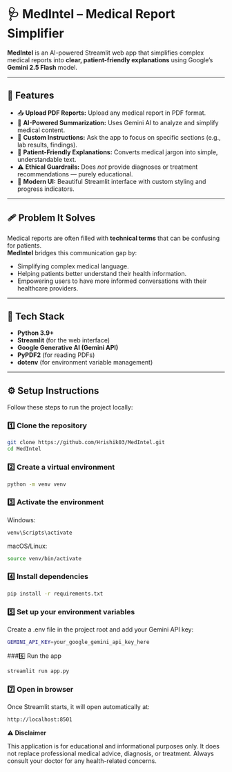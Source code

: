 # 🩺 MedIntel – Medical Report Simplifier

**MedIntel** is an AI-powered Streamlit web app that simplifies complex medical reports into **clear, patient-friendly explanations** using Google’s **Gemini 2.5 Flash** model.

---

## 🌟 Features

- 📤 **Upload PDF Reports:** Upload any medical report in PDF format.  
- 🤖 **AI-Powered Summarization:** Uses Gemini AI to analyze and simplify medical content.  
- 💬 **Custom Instructions:** Ask the app to focus on specific sections (e.g., lab results, findings).  
- 🧠 **Patient-Friendly Explanations:** Converts medical jargon into simple, understandable text.  
- ⚠️ **Ethical Guardrails:** Does *not* provide diagnoses or treatment recommendations — purely educational.  
- 🎨 **Modern UI:** Beautiful Streamlit interface with custom styling and progress indicators.

---

## 🩹 Problem It Solves

Medical reports are often filled with **technical terms** that can be confusing for patients.  
**MedIntel** bridges this communication gap by:
- Simplifying complex medical language.  
- Helping patients better understand their health information.  
- Empowering users to have more informed conversations with their healthcare providers.

---

## 🧰 Tech Stack

- **Python 3.9+**  
- **Streamlit** (for the web interface)  
- **Google Generative AI (Gemini API)**  
- **PyPDF2** (for reading PDFs)  
- **dotenv** (for environment variable management)

---

## ⚙️ Setup Instructions

Follow these steps to run the project locally:

### 1️⃣ Clone the repository
```bash
git clone https://github.com/Hrishik03/MedIntel.git
cd MedIntel
```
### 2️⃣ Create a virtual environment
```bash
python -m venv venv
```
### 3️⃣ Activate the environment

Windows:
```bash
venv\Scripts\activate
```

macOS/Linux:
```bash
source venv/bin/activate
```

### 4️⃣ Install dependencies
```bash
pip install -r requirements.txt
```

### 5️⃣ Set up your environment variables

Create a .env file in the project root and add your Gemini API key:
```bash
GEMINI_API_KEY=your_google_gemini_api_key_here
```

###6️⃣ Run the app
```bash
streamlit run app.py
```

### 7️⃣ Open in browser

Once Streamlit starts, it will open automatically at:
```bash
http://localhost:8501
```
**⚠️ Disclaimer**

This application is for educational and informational purposes only.
It does not replace professional medical advice, diagnosis, or treatment.
Always consult your doctor for any health-related concerns.
